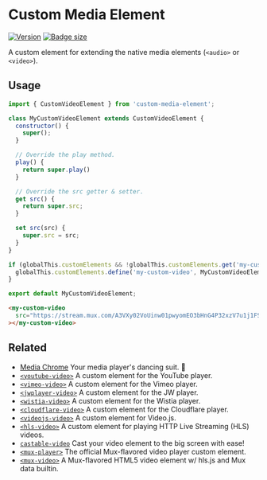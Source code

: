 # Custom Media Element

[![Version](https://img.shields.io/npm/v/custom-media-element?style=flat-square)](https://www.npmjs.com/package/custom-media-element) 
[![Badge size](https://img.badgesize.io/https://cdn.jsdelivr.net/npm/custom-media-element/+esm?compression=gzip&label=gzip&style=flat-square)](https://cdn.jsdelivr.net/npm/custom-media-element/+esm)

A custom element for extending the native media elements (`<audio>` or `<video>`).

## Usage

```js
import { CustomVideoElement } from 'custom-media-element';

class MyCustomVideoElement extends CustomVideoElement {
  constructor() {
    super();
  }

  // Override the play method.
  play() {
    return super.play()
  }

  // Override the src getter & setter.
  get src() {
    return super.src;
  }

  set src(src) {
    super.src = src;
  }
}

if (globalThis.customElements && !globalThis.customElements.get('my-custom-video')) {
  globalThis.customElements.define('my-custom-video', MyCustomVideoElement);
}

export default MyCustomVideoElement;
```

```html
<my-custom-video
  src="https://stream.mux.com/A3VXy02VoUinw01pwyomEO3bHnG4P32xzV7u1j1FSzjNg/low.mp4"
></my-custom-video>
```


## Related

- [Media Chrome](https://github.com/muxinc/media-chrome) Your media player's dancing suit. 🕺
- [`<youtube-video>`](https://github.com/muxinc/youtube-video-element) A custom element for the YouTube player.
- [`<vimeo-video>`](https://github.com/luwes/vimeo-video-element) A custom element for the Vimeo player.
- [`<jwplayer-video>`](https://github.com/luwes/jwplayer-video-element) A custom element for the JW player.
- [`<wistia-video>`](https://github.com/luwes/wistia-video-element) A custom element for the Wistia player.
- [`<cloudflare-video>`](https://github.com/luwes/cloudflare-video-element) A custom element for the Cloudflare player.
- [`<videojs-video>`](https://github.com/luwes/videojs-video-element) A custom element for Video.js.
- [`<hls-video>`](https://github.com/muxinc/hls-video-element) A custom element for playing HTTP Live Streaming (HLS) videos.
- [`castable-video`](https://github.com/muxinc/castable-video) Cast your video element to the big screen with ease!
- [`<mux-player>`](https://github.com/muxinc/elements/tree/main/packages/mux-player) The official Mux-flavored video player custom element.
- [`<mux-video>`](https://github.com/muxinc/elements/tree/main/packages/mux-video) A Mux-flavored HTML5 video element w/ hls.js and Mux data builtin.
